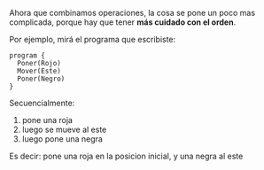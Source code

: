 Ahora que combinamos operaciones, la cosa se pone un poco mas complicada, porque hay que tener **más cuidado con el orden**.

Por ejemplo, mirá el programa que escribiste:

```puppet
program {
  Poner(Rojo)
  Mover(Este)
  Poner(Negro)
}
```

Secuencialmente:

1. pone una roja
1. luego se mueve al este
1. luego pone una negra

Es decir: pone una roja en la posicion inicial, y una negra al este

